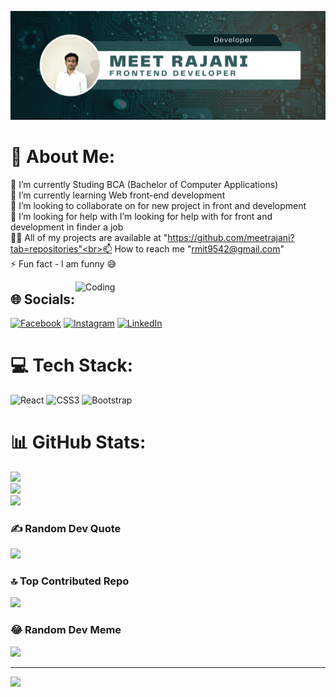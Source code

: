 ![logo](https://github.com/meetrajani/meetrajani/blob/main/BANNR.png)

# 💫 About Me:
🔭  I’m currently Studing BCA (Bachelor of Computer Applications)<br>🌱 I’m currently learning Web front-end development<br>👯 I’m looking to collaborate on for new project in front and development<br>🤝 I’m looking for help with I’m looking for help with for front and development in finder a job<br>👨‍💻 All of my projects are available at "https://github.com/meetrajani?tab=repositories"<br>📫 How to reach me "rmit9542@gmail.com"<br>⚡ Fun fact - I am funny 😅

<img align="right" alt="Coding" width="400" src="https://media.tenor.com/rePDfDWO3XoAAAAd/hacking.gif">

## 🌐 Socials:
[![Facebook](https://img.shields.io/badge/Facebook-%231877F2.svg?logo=Facebook&logoColor=white)](https://facebook.com/Meet_rajani) [![Instagram](https://img.shields.io/badge/Instagram-%23E4405F.svg?logo=Instagram&logoColor=white)](https://instagram.com/meetrajani506) [![LinkedIn](https://img.shields.io/badge/LinkedIn-%230077B5.svg?logo=linkedin&logoColor=white)](https://linkedin.com/in/meet_rajani) 

# 💻 Tech Stack:
![React](https://img.shields.io/badge/react-%2320232a.svg?style=plastic&logo=react&logoColor=%2361DAFB) ![CSS3](https://img.shields.io/badge/css3-%231572B6.svg?style=plastic&logo=css3&logoColor=white) ![Bootstrap](https://img.shields.io/badge/bootstrap-%238511FA.svg?style=plastic&logo=bootstrap&logoColor=white)
# 📊 GitHub Stats:
![](https://github-readme-stats.vercel.app/api?username=meetrajani&theme=radical&hide_border=true&include_all_commits=true&count_private=true)<br/>
![](https://github-readme-streak-stats.herokuapp.com/?user=meetrajani&theme=radical&hide_border=true)<br/>
![](https://github-readme-stats.vercel.app/api/top-langs/?username=meetrajani&theme=radical&hide_border=true&include_all_commits=true&count_private=true&layout=compact)

### ✍️ Random Dev Quote
![](https://quotes-github-readme.vercel.app/api?type=horizontal&theme=radical)

### 🔝 Top Contributed Repo
![](https://github-contributor-stats.vercel.app/api?username=meetrajani&limit=5&theme=radical&combine_all_yearly_contributions=true)

### 😂 Random Dev Meme
<img src='https://randommeme-five.vercel.app/' style="height: 400px;"/>

---
[![](https://visitcount.itsvg.in/api?id=meetrajani&icon=5&color=5)](https://visitcount.itsvg.in)

<!-- Proudly created with GPRM ( https://gprm.itsvg.in ) -->
